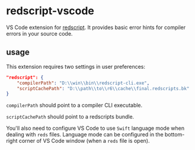 # redscript-vscode
VS Code extension for [redscript](https://github.com/jac3km4/redscript). It provides basic error hints for compiler errors in your source code.

## usage
This extension requires two settings in user preferences:
```json
"redscript": {
    "compilerPath": "D:\\win\\bin\\redscript-cli.exe",
    "scriptCachePath": "D:\\path\\to\\r6\\cache\\final.redscripts.bk"
}
```
`compilerPath` should point to a compiler CLI executable.

`scriptCachePath` should point to a redscripts bundle.

You'll also need to configure VS Code to use `Swift` language mode when dealing with `reds` files. Language mode can be configured in the bottom-right corner of VS Code window (when a `reds` file is open).
